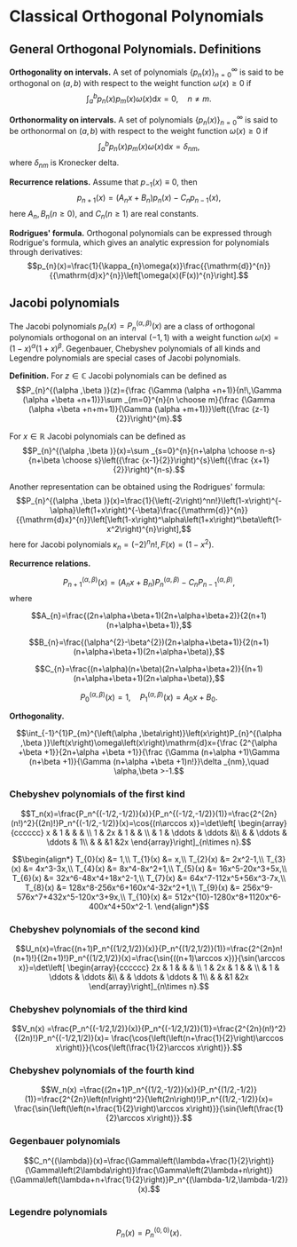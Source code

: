 # Classical Orthogonal Polynomials
## General Orthogonal Polynomials. Definitions
**Orthogonality on intervals.** A set of polynomials $\lbrace p_n(x)\rbrace_{n=0}^{\infty}$ is said to be orthogonal on $\left(a,b\right)$ with respect to the weight function $\omega\left(x\right)\geq0$ if
$$\int_a^bp_n\left(x\right)p_m\left(x\right)\omega\left(x\right)\mathrm{d}x=0,\quad n\ne m.$$

**Orthonormality on intervals.** A set of polynomials $\left\lbrace p_n\left(x\right)\right\rbrace_{n=0}^{\infty}$ is said to be orthonormal on $\left(a,b\right)$ with respect to the weight function $\omega\left(x\right)\geq0$ if
$$\int_a^bp_n\left(x\right)p_m\left(x\right)\omega\left(x\right)\mathrm{d}x=\delta_{nm},$$
where $\delta_{nm}$ is Kronecker delta.

**Recurrence relations.** Assume that $p_{-1}\left(x\right)\equiv0$, then
$$p_{n+1}\left(x\right)=\left(A_nx+B_n\right)p_n\left(x\right)-C_np_{n-1}\left(x\right),$$
here $A_n,B_n\left(n\geq 0\right)$, and $C_n\left(n\geq 1\right)$ are real constants.

**Rodrigues' formula.** Orthogonal polynomials can be expressed through Rodrigue's formula, which gives an analytic expression for polynomials through derivatives:
$$p_{n}(x)=\frac{1}{\kappa_{n}\omega(x)}\frac{{\mathrm{d}}^{n}}{{\mathrm{d}x}^{n}}\left[\omega(x)(F(x))^{n}\right].$$

## Jacobi polynomials
The Jacobi polynomials $p_n\left(x\right)=P_{n}^{(\alpha ,\beta )}\left(x\right)$ are a class of orthogonal polynomials orthogonal on an interval $\left(-1,1\right)$ with a weight function $\omega\left(x\right)=\left(1-x\right)^\alpha\left(1+x\right)^\beta$. Gegenbauer, Chebyshev polynomials of all kinds and Legendre polynomials are special cases of Jacobi polynomials.

**Definition.** For $z\in\mathbb{C}$ Jacobi polynomials can be defined as
$$P_{n}^{(\alpha ,\beta )}(z)={\frac {\Gamma (\alpha +n+1)}{n!\,\Gamma (\alpha +\beta +n+1)}}\sum _{m=0}^{n}{n \choose m}{\frac {\Gamma (\alpha +\beta +n+m+1)}{\Gamma (\alpha +m+1)}}\left({\frac {z-1}{2}}\right)^{m}.$$

For $x\in\mathbb{R}$ Jacobi polynomials can be defined as
$$P_{n}^{(\alpha ,\beta )}(x)=\sum _{s=0}^{n}{n+\alpha  \choose n-s}{n+\beta  \choose s}\left({\frac {x-1}{2}}\right)^{s}\left({\frac {x+1}{2}}\right)^{n-s}.$$

Another representation can be obtained using the Rodrigues' formula:
$$P_{n}^{(\alpha ,\beta )}(x)=\frac{1}{\left(-2\right)^nn!}\left(1-x\right)^{-\alpha}\left(1+x\right)^{-\beta}\frac{{\mathrm{d}}^{n}}{{\mathrm{d}x}^{n}}\left[\left(1-x\right)^\alpha\left(1+x\right)^\beta\left(1-x^2\right)^{n}\right],$$
here for Jacobi polynomials $\kappa_{n}=\left(-2\right)^nn!, F\left(x\right)=\left(1-x^2\right).$

**Recurrence relations.** 

$$P_{n+1}^{(\alpha ,\beta )}(x)=(A_{n}x+B_{n})P_{n}^{(\alpha ,\beta )}-C_{n}P_{n-1}^{(\alpha ,\beta )},$$
where 

$$A_{n}=\frac{(2n+\alpha+\beta+1)(2n+\alpha+\beta+2)}{2(n+1)(n+\alpha+\beta+1)},$$

$$B_{n}=\frac{(\alpha^{2}-\beta^{2})(2n+\alpha+\beta+1)}{2(n+1)(n+\alpha+\beta+1)(2n+\alpha+\beta)},$$

$$C_{n}=\frac{(n+\alpha)(n+\beta)(2n+\alpha+\beta+2)}{(n+1)(n+\alpha+\beta+1)(2n+\alpha+\beta)},$$

$$P_{0}^{(\alpha ,\beta )}(x)=1,\quad P_{1}^{(\alpha ,\beta )}(x)=A_0x+B_0.$$

**Orthogonality.** 

$$\int_{-1}^{1}P_{m}^{\left(\alpha ,\beta\right)}\left(x\right)P_{n}^{(\alpha ,\beta )}\left(x\right)\omega\left(x\right)\mathrm{d}x={\frac {2^{\alpha +\beta +1}}{2n+\alpha +\beta +1}}{\frac {\Gamma (n+\alpha +1)\Gamma (n+\beta +1)}{\Gamma (n+\alpha +\beta +1)n!}}\delta _{nm},\quad \alpha,\beta >-1.$$

### Chebyshev polynomials of the first kind
$$T_n(x)=\frac{P_n^{(-1/2,-1/2)}(x)}{P_n^{(-1/2,-1/2)}(1)}=\frac{2^{2n}(n!)^2}{(2n)!}P_n^{(-1/2,-1/2)}(x)=\cos{(n\arccos x)}=\det\left[ \begin{array}{cccccc}
x & 1 & & & \\
1 & 2x & 1 & &  \\
& 1 & \ddots & \ddots &\\
& & \ddots & \ddots & 1\\
 & & &1 &2x
\end{array}\right]_{n\times n}.$$

$$\begin{align*}
    T_{0}(x) &= 1,\\
    T_{1}(x) &= x,\\
    T_{2}(x) &= 2x^2-1,\\
    T_{3}(x) &= 4x^3-3x,\\
    T_{4}(x) &= 8x^4-8x^2+1,\\
    T_{5}(x) &= 16x^5-20x^3+5x,\\
    T_{6}(x) &= 32x^6-48x^4+18x^2-1,\\
    T_{7}(x) &= 64x^7-112x^5+56x^3-7x,\\
    T_{8}(x) &= 128x^8-256x^6+160x^4-32x^2+1,\\
    T_{9}(x) &= 256x^9-576x^7+432x^5-120x^3+9x,\\
    T_{10}(x) &= 512x^{10}-1280x^8+1120x^6-400x^4+50x^2-1.
\end{align*}$$

### Chebyshev polynomials of the second kind
$$U_n(x)=\frac{(n+1)P_n^{(1/2,1/2)}(x)}{P_n^{(1/2,1/2)}(1)}=\frac{2^{2n}n!(n+1)!}{(2n+1)!}P_n^{(1/2,1/2)}(x)=\frac{\sin{((n+1)\arccos x})}{\sin(\arccos x)}=\det\left[ \begin{array}{cccccc}
2x & 1 & & & \\
1 & 2x & 1 & &  \\
& 1 & \ddots & \ddots &\\
& & \ddots & \ddots & 1\\
 & & &1 &2x
\end{array}\right]_{n\times n}.$$

### Chebyshev polynomials of the third kind
$$V_n(x) =\frac{P_n^{(-1/2,1/2)}(x)}{P_n^{(-1/2,1/2)}(1)}=\frac{2^{2n}(n!)^2}{(2n)!}P_n^{(-1/2,1/2)}(x)= \frac{\cos{\left(\left(n+\frac{1}{2}\right)\arccos x\right)}}{\cos{\left(\frac{1}{2}\arccos x\right)}}.$$


### Chebyshev polynomials of the fourth kind
$$W_n(x) =\frac{(2n+1)P_n^{(1/2,-1/2)}(x)}{P_n^{(1/2,-1/2)}(1)}=\frac{2^{2n}\left(n!\right)^2}{\left(2n\right)!}P_n^{(1/2,-1/2)}(x)= \frac{\sin{\left(\left(n+\frac{1}{2}\right)\arccos x\right)}}{\sin{\left(\frac{1}{2}\arccos x\right)}}.$$

### Gegenbauer polynomials
$$C_n^{(\lambda)}(x)=\frac{\Gamma\left(\lambda+\frac{1}{2}\right)}{\Gamma\left(2\lambda\right)}\frac{\Gamma\left(2\lambda+n\right)}{\Gamma\left(\lambda+n+\frac{1}{2}\right)}P_n^{(\lambda-1/2,\lambda-1/2)}(x).$$

### Legendre polynomials
$$P_n(x)=P_{n}^{(0,0)}(x).$$
